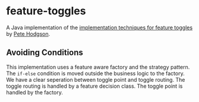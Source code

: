 # feature-toggles
A Java implementation of the [implementation techniques for feature toggles](https://martinfowler.com/articles/feature-toggles.html#ImplementationTechniquesa) by [Pete Hodgson](https://twitter.com/ph1).

## Avoiding Conditions
This implementation uses a feature aware factory and the strategy pattern. The `if-else` condition is moved outside the business logic to the factory.
We have a clear seperation between toggle point and toggle routing. The toggle routing is handled by a feature decision class. The toggle point is handled by the factory.

